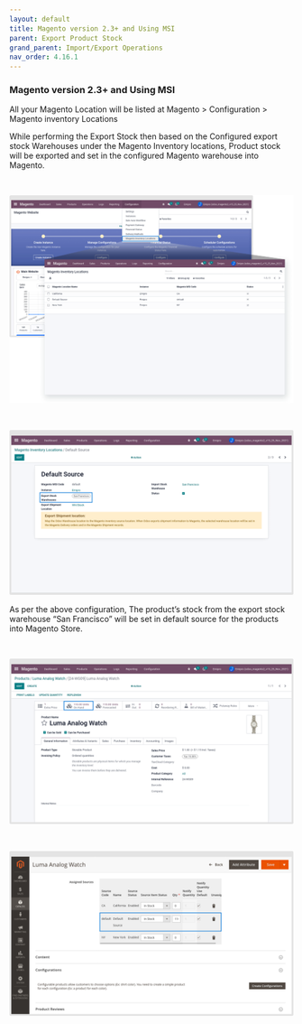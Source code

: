 ```yaml
---
layout: default
title: Magento version 2.3+ and Using MSI
parent: Export Product Stock
grand_parent: Import/Export Operations
nav_order: 4.16.1
---
```


### Magento version 2.3+ and Using MSI



All your Magento Location will be listed at Magento > Configuration > Magento inventory Locations


While performing the Export Stock then based on the Configured export stock Warehouses under the Magento Inventory locations, Product stock will be exported and set in the configured Magento warehouse into Magento.


 


![](./images/4-16-1-1.png)


 


![](./images/4-16-1-2.png)


As per the above configuration, The product’s stock from the export stock warehouse “San Francisco” will be set in default source for the products into Magento Store.


 


![](./images/4-16-1-3.png)


 


![](./images/4-16-1-4.png)



